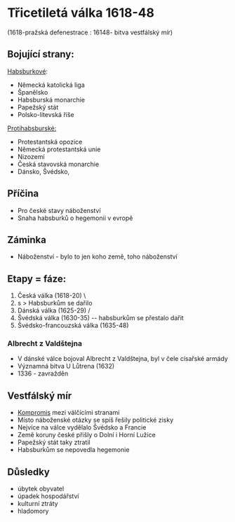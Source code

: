 <!-----

Yay, no errors, warnings, or alerts!

Conversion time: 0.409 seconds.


Using this Markdown file:

1. Paste this output into your source file.
2. See the notes and action items below regarding this conversion run.
3. Check the rendered output (headings, lists, code blocks, tables) for proper
   formatting and use a linkchecker before you publish this page.

Conversion notes:

* Docs to Markdown version 1.0β33
* Tue May 31 2022 07:34:44 GMT-0700 (PDT)
* Source doc: D - Habsburkové, 30tiLetá válka, Baroko
* This is a partial selection. Check to make sure intra-doc links work.
----->



# Třicetiletá válka 1618-48

(1618-pražská defenestrace : 16148- bitva vestfálský mír)


## Bojující strany:  

<span style="text-decoration:underline;">Habsburkové</span>:



* Německá katolická liga
* Španělsko
* Habsburská monarchie
* Papežský stát
* Polsko-litevská říše

<span style="text-decoration:underline;">Protihabsburské:</span>



* Protestantská opozice
* Německá protestantská unie
* Nizozemí
* Česká stavovská monarchie
* Dánsko, Švédsko, 


## Příčina



* Pro české stavy náboženství
* Snaha habsburků o hegemonii v evropě 


## Záminka



* Náboženství - bylo to jen koho země, toho náboženství


## Etapy = fáze:



1. Česká válka (1618-20)  	\
2. s				  > Habsburkům se dařilo
3. Dánská válka (1625-29) 	/
4. Švédská válka (1630-35)		-- habsburkům se přestalo dařit
5. Švédsko-francouzská válka (1635-48)


### Albrecht z Valdštejna



* V dánské válce bojoval Albrecht z Valdštejna, byl v čele císařské armády
* Významná bitva U Lůtrena (1632)
* 1336 - zavražděn 


## Vestfálský mír



* <span style="text-decoration:underline;">Kompromis</span> mezi válčícími stranami
* Místo náboženské otázky se spíš řešily politické zisky
* Nejvíce na válce vydělalo Švédsko a Francie
* Země koruny české přišly o Dolní i Horní Lužice
* Papežský stát taky ztratil
* Habsburkům se nepovedla hegemonie


## Důsledky



* úbytek obyvatel
* úpadek hospodářství
* kulturní ztráty
* hladomory